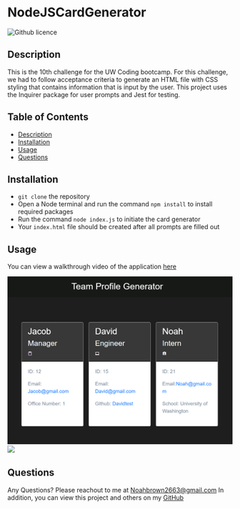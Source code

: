 # NodeJSCardGenerator

![Github licence](http://img.shields.io/badge/license-MIT-blue.svg)
  
  
## Description
This is the 10th challenge for the UW Coding bootcamp. For this challenge, we had to follow acceptance criteria to generate an HTML file with CSS styling that contains information that is input by the user. This project uses the Inquirer package for user prompts and Jest for testing.
  
## Table of Contents
* [Description](#description)
* [Installation](#installation)
* [Usage](#usage)
* [Questions](#questions)
  
## Installation
* ``git clone`` the repository
* Open a Node terminal and run the command ``npm install`` to install required packages
* Run the command ``node index.js`` to initiate the card generator
* Your ``index.html`` file should be created after all prompts are filled out
  
## Usage
You can view a walkthrough video of the application [here](https://raw.githubusercontent.com/Noahbrown26/NodeJSCardGenerator/main/assets/demo.mp4)

![](./assets/screenshot.PNG)
![](./assets/demo.gif)
  
## Questions
Any Questions? Please reachout to me at Noahbrown2663@gmail.com
In addition, you can view this project and others on my [GitHub](https://github.com/Noahbrown26)
